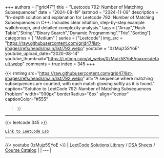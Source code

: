 
+++
authors = ["grid47"]
title = "Leetcode 792: Number of Matching Subsequences"
date = "2024-08-19"
lastmod = "2024-11-06"
description = "In-depth solution and explanation for Leetcode 792: Number of Matching Subsequences in C++. Includes clear intuition, step-by-step example walkthrough, and detailed complexity analysis."
tags = ["Array","Hash Table","String","Binary Search","Dynamic Programming","Trie","Sorting"]
categories = [
    "Medium"
]
series = ["Leetcode"]
img_src = "https://raw.githubusercontent.com/grid47/list-images/refs/heads/main/list/792.webp"
youtube = "0zMujz5SYoE"
youtube_upload_date="2020-08-14"
youtube_thumbnail="https://i.ytimg.com/vi_webp/0zMujz5SYoE/maxresdefault.webp"
comments = true
index = 345
+++


{{< rmtimg 
    src="https://raw.githubusercontent.com/grid47/list-images/refs/heads/main/list/792.webp" 
    alt="A sequence where matching subsequences are counted, with each match glowing softly as it is found."
    caption="Solution to LeetCode 792: Number of Matching Subsequences Problem"
    width="900px"
    borderRadius="8px"
    align="center" 
    captionColor="#555"
>}}
---
{{< leetcode 345 >}}

[`Link to LeetCode Lab`](https://leetcode.com/problems/number-of-matching-subsequences/description/)

---
{{< youtube 0zMujz5SYoE >}}
| [LeetCode Solutions Library](https://grid47.xyz/leetcode/) / [DSA Sheets](https://grid47.xyz/sheets/) / [Course Catalog](https://grid47.xyz/courses/) |
| --- |
